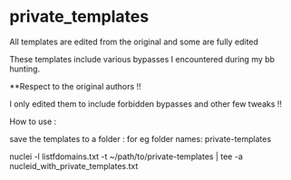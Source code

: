 # private_templates

 All templates are edited from the original and some are fully edited
 
 These templates include various bypasses I encountered during my bb hunting. 
 
 
**Respect to the original authors !! 
 
 I only edited them to include forbidden bypasses and other few tweaks !!
 
 
 How to use :
 
 save the templates to a folder : for eg folder names: private-templates
 
 nuclei -l listfdomains.txt -t ~/path/to/private-templates | tee -a  nucleid_with_private_templates.txt
